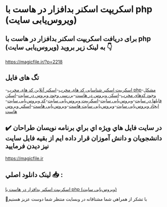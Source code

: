 # اسکریپت اسکنر بدافزار در هاست با php (ویروس‌یابی سایت)

## برای دریافت اسکریپت اسکنر بدافزار در هاست با php (ویروس‌یابی سایت) به لینک زیر بروید 👇

https://magicfile.ir/?p=2218

## تگ های فایل

-[اسکریپت اسکنر شناسایی کد های مخرب](https://magicfile.ir/product/%d8%a7%d8%b3%da%a9%d8%b1%db%8c%d9%be%d8%aa-%d8%a7%d8%b3%da%a9%d9%86%d8%b1-%d8%a8%d8%af%d8%a7%d9%81%d8%b2%d8%a7%d8%b1-%d8%af%d8%b1-%d9%87%d8%a7%d8%b3%d8%aa-%d8%a8%d8%a7-php/)-[اسکنر آنلاین کد های مخرب php](https://magicfile.ir/product/%d8%a7%d8%b3%da%a9%d8%b1%db%8c%d9%be%d8%aa-%d8%a7%d8%b3%da%a9%d9%86%d8%b1-%d8%a8%d8%af%d8%a7%d9%81%d8%b2%d8%a7%d8%b1-%d8%af%d8%b1-%d9%87%d8%a7%d8%b3%d8%aa-%d8%a8%d8%a7-php/)-[مشکل وجود کدهای مخرب](https://magicfile.ir/product/%d8%a7%d8%b3%da%a9%d8%b1%db%8c%d9%be%d8%aa-%d8%a7%d8%b3%da%a9%d9%86%d8%b1-%d8%a8%d8%af%d8%a7%d9%81%d8%b2%d8%a7%d8%b1-%d8%af%d8%b1-%d9%87%d8%a7%d8%b3%d8%aa-%d8%a8%d8%a7-php/)-[اسکن ویروس در هاست](https://magicfile.ir/product/%d8%a7%d8%b3%da%a9%d8%b1%db%8c%d9%be%d8%aa-%d8%a7%d8%b3%da%a9%d9%86%d8%b1-%d8%a8%d8%af%d8%a7%d9%81%d8%b2%d8%a7%d8%b1-%d8%af%d8%b1-%d9%87%d8%a7%d8%b3%d8%aa-%d8%a8%d8%a7-php/)-[بررسی وجود ویروس در سایت](https://magicfile.ir/product/%d8%a7%d8%b3%da%a9%d8%b1%db%8c%d9%be%d8%aa-%d8%a7%d8%b3%da%a9%d9%86%d8%b1-%d8%a8%d8%af%d8%a7%d9%81%d8%b2%d8%a7%d8%b1-%d8%af%d8%b1-%d9%87%d8%a7%d8%b3%d8%aa-%d8%a8%d8%a7-php/)-[اسکن فایلها در سایت](https://magicfile.ir/product/%d8%a7%d8%b3%da%a9%d8%b1%db%8c%d9%be%d8%aa-%d8%a7%d8%b3%da%a9%d9%86%d8%b1-%d8%a8%d8%af%d8%a7%d9%81%d8%b2%d8%a7%d8%b1-%d8%af%d8%b1-%d9%87%d8%a7%d8%b3%d8%aa-%d8%a8%d8%a7-php/)-[ویروس‌یابی سایت](https://magicfile.ir/product/%d8%a7%d8%b3%da%a9%d8%b1%db%8c%d9%be%d8%aa-%d8%a7%d8%b3%da%a9%d9%86%d8%b1-%d8%a8%d8%af%d8%a7%d9%81%d8%b2%d8%a7%d8%b1-%d8%af%d8%b1-%d9%87%d8%a7%d8%b3%d8%aa-%d8%a8%d8%a7-php/)-[اسکریپت ویروس‌یابی سایت](https://magicfile.ir/product/%d8%a7%d8%b3%da%a9%d8%b1%db%8c%d9%be%d8%aa-%d8%a7%d8%b3%da%a9%d9%86%d8%b1-%d8%a8%d8%af%d8%a7%d9%81%d8%b2%d8%a7%d8%b1-%d8%af%d8%b1-%d9%87%d8%a7%d8%b3%d8%aa-%d8%a8%d8%a7-php/)-[کد ویروس‌یابی سایت](https://magicfile.ir/product/%d8%a7%d8%b3%da%a9%d8%b1%db%8c%d9%be%d8%aa-%d8%a7%d8%b3%da%a9%d9%86%d8%b1-%d8%a8%d8%af%d8%a7%d9%81%d8%b2%d8%a7%d8%b1-%d8%af%d8%b1-%d9%87%d8%a7%d8%b3%d8%aa-%d8%a8%d8%a7-php/)-[ایجاد ویروس‌یابی سایت](https://magicfile.ir/product/%d8%a7%d8%b3%da%a9%d8%b1%db%8c%d9%be%d8%aa-%d8%a7%d8%b3%da%a9%d9%86%d8%b1-%d8%a8%d8%af%d8%a7%d9%81%d8%b2%d8%a7%d8%b1-%d8%af%d8%b1-%d9%87%d8%a7%d8%b3%d8%aa-%d8%a8%d8%a7-php/)-[ویروس‌یابی سایت هاست](https://magicfile.ir/product/%d8%a7%d8%b3%da%a9%d8%b1%db%8c%d9%be%d8%aa-%d8%a7%d8%b3%da%a9%d9%86%d8%b1-%d8%a8%d8%af%d8%a7%d9%81%d8%b2%d8%a7%d8%b1-%d8%af%d8%b1-%d9%87%d8%a7%d8%b3%d8%aa-%d8%a8%d8%a7-php/)-[ویروس‌یابی هاست](https://magicfile.ir/product/%d8%a7%d8%b3%da%a9%d8%b1%db%8c%d9%be%d8%aa-%d8%a7%d8%b3%da%a9%d9%86%d8%b1-%d8%a8%d8%af%d8%a7%d9%81%d8%b2%d8%a7%d8%b1-%d8%af%d8%b1-%d9%87%d8%a7%d8%b3%d8%aa-%d8%a8%d8%a7-php/)-[اسکنر ویروس هاست](https://magicfile.ir/product/%d8%a7%d8%b3%da%a9%d8%b1%db%8c%d9%be%d8%aa-%d8%a7%d8%b3%da%a9%d9%86%d8%b1-%d8%a8%d8%af%d8%a7%d9%81%d8%b2%d8%a7%d8%b1-%d8%af%d8%b1-%d9%87%d8%a7%d8%b3%d8%aa-%d8%a8%d8%a7-php/)

## ✔️ در سايت فايل هاي ويژه اي براي برنامه نويسان طراحان دانشجويان و دانش آموزان قرار داده ايم از بقيه فايل سايت نيز ديدن فرماييد

https://magicfile.ir


## لينک دانلود اصلي 📥 :

[اسکریپت اسکنر بدافزار در هاست با php (ویروس‌یابی سایت)](https://magicfile.ir/product/%d8%a7%d8%b3%da%a9%d8%b1%db%8c%d9%be%d8%aa-%d8%a7%d8%b3%da%a9%d9%86%d8%b1-%d8%a8%d8%af%d8%a7%d9%81%d8%b2%d8%a7%d8%b1-%d8%af%d8%b1-%d9%87%d8%a7%d8%b3%d8%aa-%d8%a8%d8%a7-php/) 


🙏با تشکر از همراهي شما مشتاقانه در وبسایت منتظر شما دوست عزیز هستیم

